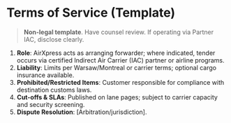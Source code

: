 # Terms of Service (Template)

> **Non-legal template**. Have counsel review. If operating via Partner IAC, disclose clearly.

1. **Role**: AirXpress acts as arranging forwarder; where indicated, tender occurs via certified Indirect Air Carrier (IAC) partner or airline programs.
2. **Liability**: Limits per Warsaw/Montreal or carrier terms; optional cargo insurance available.
3. **Prohibited/Restricted Items**: Customer responsible for compliance with destination customs laws.
4. **Cut-offs & SLAs**: Published on lane pages; subject to carrier capacity and security screening.
5. **Dispute Resolution**: [Arbitration/jurisdiction].

